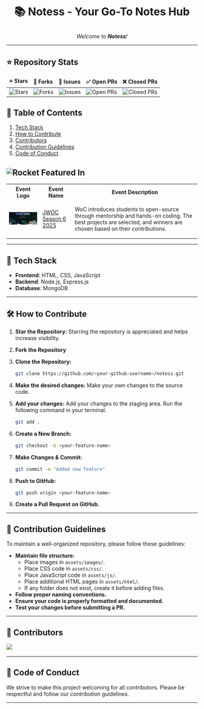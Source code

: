 # <p align="center">📚 Notess - Your Go-To Notes Hub</p>

<i><p align="center">Welcome to **Notess**! </p></i>

---

## ⭐ Repository Stats

<table align="center">
    <thead>
        <tr>
            <td><b>⭐ Stars</b></td>
            <td><b>🍴 Forks</b></td>
            <td><b>🐞 Issues</b></td>
            <td><b>✅ Open PRs</b></td>
            <td><b>❌ Closed PRs</b></td>
        </tr>
     </thead>
    <tbody>
         <tr>
            <td><img alt="Stars" src="https://img.shields.io/github/stars/dinesh-2047/notess?style=flat&logo=github"/></td>
            <td><img alt="Forks" src="https://img.shields.io/github/forks/dinesh-2047/notess?style=flat&logo=github"/></td>
            <td><img alt="Issues" src="https://img.shields.io/github/issues/dinesh-2047/notess?style=flat&logo=github"/></td>
            <td><img alt="Open PRs" src="https://img.shields.io/github/issues-pr/dinesh-2047/notess?style=flat&logo=github"/></td>
            <td><img alt="Closed PRs" src="https://img.shields.io/github/issues-pr-closed/dinesh-2047/notess?style=flat&logo=github"/></td>
        </tr>
    </tbody>
</table>

## 📌 Table of Contents

1. [Tech Stack](#tech-stack)
2. [How to Contribute](#how-to-contribute)
3. [Contributors](#contributors)
4. [Contribution Guidelines](#contribution-guidelines)
5. [Code of Conduct](#code-of-conduct)

## <img src="https://raw.githubusercontent.com/Tarikul-Islam-Anik/Animated-Fluent-Emojis/master/Emojis/Travel%20and%20places/Rocket.png" alt="Rocket" width="40" height="40" /> Featured In
<table>
   <tr>
      <th>Event Logo</th>
      <th>Event Name</th>
      <th>Event Description</th>
   </tr>
   <tr>
        <td><img src="/assets/images/jwoc.png" width="200" height="auto" loading="lazy" alt="SWOC"/></td>
        <td><a href="https://www.jwoc.in">JWOC Season 6 2025</a></td>
       <td><p>WoC introduces students to open-source through mentorship and hands-on coding. The best projects are selected, and winners are chosen based on their contributions.</p></td>
    </tr>
   
</table>

---

## 🚀 Tech Stack

- **Frontend**: HTML, CSS, JavaScript
- **Backend**: Node.js, Express.js
- **Database**: MongoDB

---

## 🛠 How to Contribute

1. **Star the Repository:** Starring the repository is appreciated and helps increase visibility.

2. **Fork the Repository**

3. **Clone the Repository:**
   ```bash
   git clone https://github.com/<your-github-username>/notess.git
   ```
4. **Make the desired changes:** Make your own changes to the source code.
5. **Add your changes:** Add your changes to the staging area. Run the following command in your terminal.
   ```bash
   git add .
   ```
6. **Create a New Branch:**
   ```bash
   git checkout -b <your-feature-name>
   ```
7. **Make Changes & Commit:**
   ```bash
   git commit -m "Added new feature"
   ```
8. **Push to GitHub:**
   ```bash
   git push origin <your-feature-name>
   ```
9. **Create a Pull Request on GitHub.**

---

## 📌 Contribution Guidelines

To maintain a well-organized repository, please follow these guidelines:
- **Maintain file structure:**
  - Place images in `assets/images/`.
  - Place CSS code in `assets/css/`.
  - Place JavaScript code in `assets/js/`.
  - Place additional HTML pages in `assets/html/`.
  - If any folder does not exist, create it before adding files.
- **Follow proper naming conventions.**
- **Ensure your code is properly formatted and documented.**
- **Test your changes before submitting a PR.**

---

## 🎉 Contributors

<a href="https://github.com/dinesh-2047/notess/graphs/contributors">
   <img src="https://contributors-img.web.app/image?repo=dinesh-2047/notess"/>
</a>

---

## 📜 Code of Conduct

We strive to make this project welcoming for all contributors. Please be respectful and follow our contribution guidelines.

---


